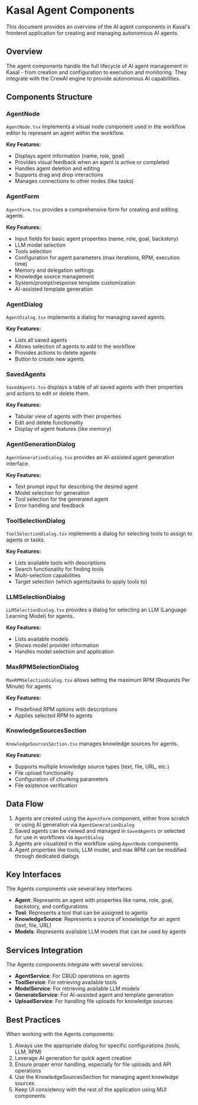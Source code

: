 # Kasal Agent Components

This document provides an overview of the AI agent components in Kasal's frontend application for creating and managing autonomous AI agents.

## Overview

The agent components handle the full lifecycle of AI agent management in Kasal - from creation and configuration to execution and monitoring. They integrate with the CrewAI engine to provide autonomous AI capabilities.

## Components Structure

### AgentNode

`AgentNode.tsx` implements a visual node component used in the workflow editor to represent an agent within the workflow.

**Key Features:**
- Displays agent information (name, role, goal)
- Provides visual feedback when an agent is active or completed
- Handles agent deletion and editing
- Supports drag and drop interactions
- Manages connections to other nodes (like tasks)

### AgentForm

`AgentForm.tsx` provides a comprehensive form for creating and editing agents.

**Key Features:**
- Input fields for basic agent properties (name, role, goal, backstory)
- LLM model selection
- Tools selection
- Configuration for agent parameters (max iterations, RPM, execution time)
- Memory and delegation settings
- Knowledge source management
- System/prompt/response template customization
- AI-assisted template generation

### AgentDialog

`AgentDialog.tsx` implements a dialog for managing saved agents.

**Key Features:**
- Lists all saved agents
- Allows selection of agents to add to the workflow
- Provides actions to delete agents
- Button to create new agents

### SavedAgents

`SavedAgents.tsx` displays a table of all saved agents with their properties and actions to edit or delete them.

**Key Features:**
- Tabular view of agents with their properties
- Edit and delete functionality
- Display of agent features (like memory)

### AgentGenerationDialog

`AgentGenerationDialog.tsx` provides an AI-assisted agent generation interface.

**Key Features:**
- Text prompt input for describing the desired agent
- Model selection for generation
- Tool selection for the generated agent
- Error handling and feedback

### ToolSelectionDialog

`ToolSelectionDialog.tsx` implements a dialog for selecting tools to assign to agents or tasks.

**Key Features:**
- Lists available tools with descriptions
- Search functionality for finding tools
- Multi-selection capabilities
- Target selection (which agents/tasks to apply tools to)

### LLMSelectionDialog

`LLMSelectionDialog.tsx` provides a dialog for selecting an LLM (Language Learning Model) for agents.

**Key Features:**
- Lists available models
- Shows model provider information
- Handles model selection and application

### MaxRPMSelectionDialog

`MaxRPMSelectionDialog.tsx` allows setting the maximum RPM (Requests Per Minute) for agents.

**Key Features:**
- Predefined RPM options with descriptions
- Applies selected RPM to agents

### KnowledgeSourcesSection

`KnowledgeSourcesSection.tsx` manages knowledge sources for agents.

**Key Features:**
- Supports multiple knowledge source types (text, file, URL, etc.)
- File upload functionality
- Configuration of chunking parameters
- File existence verification

## Data Flow

1. Agents are created using the `AgentForm` component, either from scratch or using AI generation via `AgentGenerationDialog`
2. Saved agents can be viewed and managed in `SavedAgents` or selected for use in workflows via `AgentDialog`
3. Agents are visualized in the workflow using `AgentNode` components
4. Agent properties like tools, LLM model, and max RPM can be modified through dedicated dialogs

## Key Interfaces

The Agents components use several key interfaces:

- **Agent**: Represents an agent with properties like name, role, goal, backstory, and configurations
- **Tool**: Represents a tool that can be assigned to agents
- **KnowledgeSource**: Represents a source of knowledge for an agent (text, file, URL)
- **Models**: Represents available LLM models that can be used by agents

## Services Integration

The Agents components integrate with several services:

- **AgentService**: For CRUD operations on agents
- **ToolService**: For retrieving available tools
- **ModelService**: For retrieving available LLM models
- **GenerateService**: For AI-assisted agent and template generation
- **UploadService**: For handling file uploads for knowledge sources

## Best Practices

When working with the Agents components:

1. Always use the appropriate dialog for specific configurations (tools, LLM, RPM)
2. Leverage AI generation for quick agent creation
3. Ensure proper error handling, especially for file uploads and API operations
4. Use the KnowledgeSourcesSection for managing agent knowledge sources
5. Keep UI consistency with the rest of the application using MUI components 